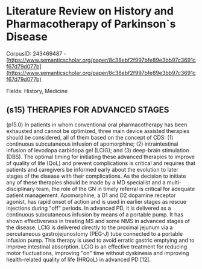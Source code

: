 # Literature Review on History and Pharmacotherapy of Parkinson`s Disease

CorpusID: 243469487 - [https://www.semanticscholar.org/paper/8c38ebf2f997bfe89e3bb97c3691cf67d79d077b](https://www.semanticscholar.org/paper/8c38ebf2f997bfe89e3bb97c3691cf67d79d077b)

Fields: History, Medicine

## (s15) THERAPIES FOR ADVANCED STAGES
(p15.0) In patients in whom conventional oral pharmacotherapy has been exhausted and cannot be optimized, three main device assisted therapies should be considered, all of them based on the concept of CDS: (1) continuous subcutaneous infusion of apomorphine; (2) intraintestinal infusion of levodopa carbidopa gel (LCIG); and (3) deep-brain stimulation (DBS). The optimal timing for initiating these advanced therapies to improve of quality of life (QoL) and prevent complications is critical and requires that patients and caregivers be informed early about the evolution to later stages of the disease with their complications. As the decision to initiate any of these therapies should be made by a MD specialist and a multi-disciplinary team, the role of the GN in timely referral is critical for adequate patient management. Apomorphine, a D1 and D2 dopamine receptor agonist, has rapid onset of action and is used in earlier stages as rescue injections during "off" periods. In advanced PD, it is delivered as a continuous subcutaneous infusion by means of a portable pump. It has shown effectiveness in treating MS and some NMS in advanced stages of the disease. LCIG is delivered directly to the proximal jejunum via a percutaneous gastrojejunostomy (PEG-J) tube connected to a portable infusion pump. This therapy is used to avoid erratic gastric emptying and to improve intestinal absorption. LCIG is an effective treatment for reducing motor fluctuations, improving "on" time without dyskinesia and improving health-related quality of life (HRQoL) in advanced PD [12].
